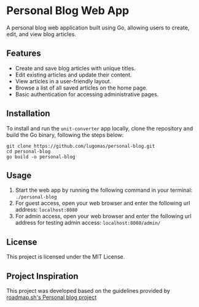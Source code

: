 # Personal Blog Web App
A personal blog web application built using Go, allowing users to create, edit, and view blog articles.

## Features
- Create and save blog articles with unique titles.
- Edit existing articles and update their content.
- View articles in a user-friendly layout.
- Browse a list of all saved articles on the home page.
- Basic authentication for accessing administrative pages.

## Installation
To install and run the `unit-converter` app locally, clone the repository and build the Go binary, following the steps below:
```
git clone https://github.com/lugomas/personal-blog.git
cd personal-blog
go build -o personal-blog
```

## Usage
1. Start the web app by running the following command in your terminal:
   ```./personal-blog```
2. For guest access, open your web browser and enter the following url address:
   ```localhost:8080```
3. For admin access, open your web browser and enter the following url address for testing admin access:
   ```localhost:8080/admin/```

## License
This project is licensed under the MIT License.

## Project Inspiration
This project was developed based on the guidelines provided by [roadmap.sh's Personal blog project](https://roadmap.sh/projects/personal-blog)
